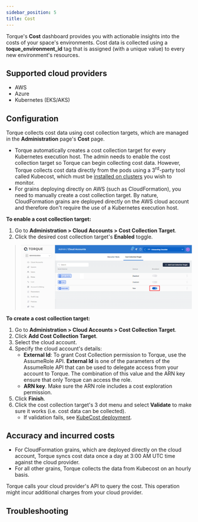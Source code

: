 ```yaml
---
sidebar_position: 5
title: Cost
---
```


Torque's __Cost__ dashboard provides you with actionable insights into the costs of your space's environments. Cost data is collected using a __toque_environment_id__ tag that is assigned (with a unique value) to every new environment's resources.

## Supported cloud providers
* AWS
* Azure
* Kubernetes (EKS/AKS)

## Configuration
Torque collects cost data using cost collection targets, which are managed in the __Administration__ page's __Cost__ page.
* Torque automatically creates a cost collection target for every Kubernetes execution host. The admin needs to enable the cost collection target so Torque can begin collecting cost data. However, Torque collects cost data directly from the pods using a 3<sup>rd</sup>-party tool called Kubecost, which must be [installed on clusters](https://www.kubecost.com/install.html#show-instructions) you wish to monitor.
* For grains deploying directly on AWS (such as CloudFormation), you need to manually create a cost collection target. By nature, CloudFormation grains are deployed directly on the AWS cloud account and therefore don't require the use of a Kubernetes execution host.

__To enable a cost collection target:__
1. Go to __Administration > Cloud Accounts > Cost Collection Target__.
2. Click the desired cost collection target's __Enabled__ toggle.
  > ![Locale Dropdown](/img/enable-cost-target.png)

__To create a cost collection target:__
1. Go to __Administration > Cloud Accounts > Cost Collection Target__.
2. Click __Add Cost Collection Target__.
3. Select the cloud account.
4. Specify the cloud account's details:
   * __External Id__: To grant Cost Collection permission to Torque, use the AssumeRole API. __External Id__ is one of the parameters of the AssumeRole API that can be used to delegate access from your account to Torque. The combination of this value and the ARN key ensure that only Torque can access the role. 
   * __ARN key__. Make sure the ARN role includes a cost exploration permission.
5. Click __Finish__.
6. Click the cost collection target's 3 dot menu and select __Validate__ to make sure it works (i.e. cost data can be collected).
   * If validation fails, see [KubeCost deployment](/misc/kubecost-deployment).   

## Accuracy and incurred costs
* For CloudFormation grains, which are deployed directly on the cloud account, Torque syncs cost data once a day at 3:00 AM UTC time against the cloud provider.
* For all other grains, Torque collects the data from Kubecost on an hourly basis.

Torque calls your cloud provider's API to query the cost. This operation might incur additional charges from your cloud provider.

## Troubleshooting
